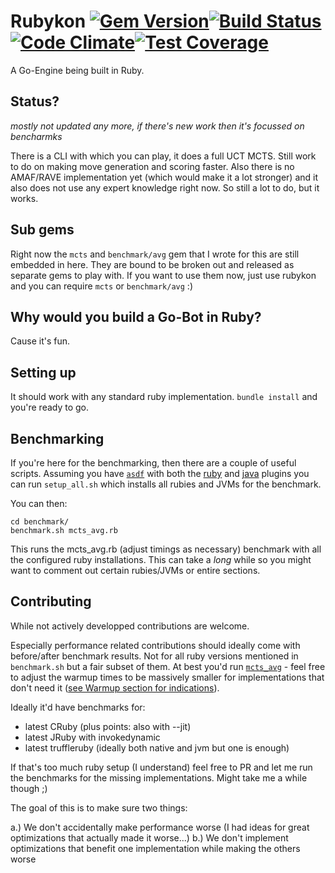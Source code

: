 # Rubykon [![Gem Version](https://badge.fury.io/rb/rubykon.svg)](https://badge.fury.io/rb/rubykon)[![Build Status](https://secure.travis-ci.org/PragTob/rubykon.png?branch=master)](https://travis-ci.org/PragTob/rubykon)[![Code Climate](https://codeclimate.com/github/PragTob/Rubykon.png)](https://codeclimate.com/github/PragTob/Rubykon)[![Test Coverage](https://codeclimate.com/github/PragTob/Rubykon/badges/coverage.svg)](https://codeclimate.com/github/PragTob/Rubykon/coverage)
A Go-Engine being built in Ruby.

## Status?

_mostly not updated any more, if there's new work then it's focussed on bencharmks_

There is a CLI with which you can play, it does a full UCT MCTS. Still work to do on making move generation and scoring faster. Also there is no AMAF/RAVE implementation yet (which would make it a lot stronger) and it also does not use any expert knowledge right now. So still a lot to do, but it works.


## Sub gems
Right now the `mcts` and `benchmark/avg` gem that I wrote for this are still embedded in here. They are bound to be broken out and released as separate gems to play with. If you want to use them now, just use rubykon and you can require `mcts` or `benchmark/avg` :)

## Why would you build a Go-Bot in Ruby?
Cause it's fun.

## Setting up

It should work with any standard ruby implementation. `bundle install` and you're ready to go.

## Benchmarking

If you're here for the benchmarking, then there are a couple of useful scripts.
Assuming you have [`asdf`](https://github.com/asdf-vm/asdf) with both the [ruby](https://github.com/asdf-vm/asdf-ruby) and [java](https://github.com/halcyon/asdf-java) plugins you can run `setup_all.sh` which installs all rubies and JVMs for the benchmark.

You can then:

```shell
cd benchmark/
benchmark.sh mcts_avg.rb
```

This runs the mcts_avg.rb (adjust timings as necessary) benchmark with all the configured ruby installations. This can take a _long_ while so you might want to comment out certain rubies/JVMs or entire sections.

## Contributing

While not actively developped contributions are welcome.

Especially performance related contributions should ideally come with before/after benchmark results. Not for all ruby versions mentioned in `benchmark.sh` but a fair subset of them. At best you'd run [`mcts_avg`](https://github.com/PragTob/rubykon/blob/main/benchmark/mcts_avg.rb) - feel free to adjust the warmup times to be massively smaller for implementations that don't need it ([see Warmup section for indications](https://pragtob.wordpress.com/2020/08/24/the-great-rubykon-benchmark-2020-cruby-vs-jruby-vs-truffleruby/)).

Ideally it'd have benchmarks for:

* latest CRuby (plus points: also with --jit)
* latest JRuby with invokedynamic
* latest truffleruby (ideally both native and jvm but one is enough)

If that's too much ruby setup (I understand) feel free to PR and let me run the benchmarks for the missing implementations. Might take me a while though ;)

The goal of this is to make sure two things:

a.) We don't accidentally make performance worse (I had ideas for great optimizations that actually made it worse...)
b.) We don't implement optimizations that benefit one implementation while making the others worse
